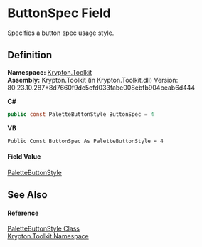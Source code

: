 # ButtonSpec Field


Specifies a button spec usage style.



## Definition
**Namespace:** <a href="79d2eac2-21f4-54ff-7552-b20c33c30600.md">Krypton.Toolkit</a>  
**Assembly:** Krypton.Toolkit (in Krypton.Toolkit.dll) Version: 80.23.10.287+8d7660f9dc5efd033fabe008ebfb904beab6d444

**C#**
``` C#
public const PaletteButtonStyle ButtonSpec = 4
```
**VB**
``` VB
Public Const ButtonSpec As PaletteButtonStyle = 4
```



#### Field Value
<a href="3ef88167-9cd0-c394-0517-05cc407b1a92.md">PaletteButtonStyle</a>

## See Also


#### Reference
<a href="3ef88167-9cd0-c394-0517-05cc407b1a92.md">PaletteButtonStyle Class</a>  
<a href="79d2eac2-21f4-54ff-7552-b20c33c30600.md">Krypton.Toolkit Namespace</a>  
